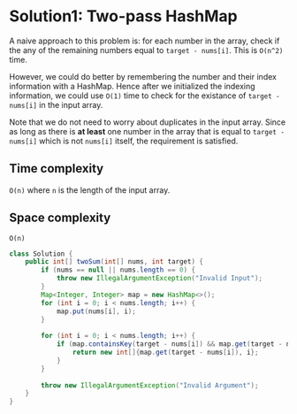 # Solution1: Two-pass HashMap

A naive approach to this problem is: for each number in the array, check if the any of the remaining numbers equal to `target - nums[i]`. This is `O(n^2)` time.

However, we could do better by remembering the number and their index information with a HashMap. Hence after we initialized the indexing information, we could use `O(1)` time to check for the existance of `target - nums[i]` in the input array.

Note that we do not need to worry about duplicates in the input array. Since as long as there is __at least__ one number in the array that is equal to `target - nums[i]` which is not `nums[i]` itself, the requirement is satisfied. 

## Time complexity

`O(n)` where `n` is the length of the input array. 

## Space complexity

`O(n)`

```java
class Solution {
    public int[] twoSum(int[] nums, int target) {
        if (nums == null || nums.length == 0) {
            throw new IllegalArgumentException("Invalid Input");
        }
        Map<Integer, Integer> map = new HashMap<>();
        for (int i = 0; i < nums.length; i++) {
            map.put(nums[i], i);
        }
        
        for (int i = 0; i < nums.length; i++) {
            if (map.containsKey(target - nums[i]) && map.get(target - nums[i]) != i) {
                return new int[]{map.get(target - nums[i]), i};
            }
        }
        
        throw new IllegalArgumentException("Invalid Argument");
    }
}
```
